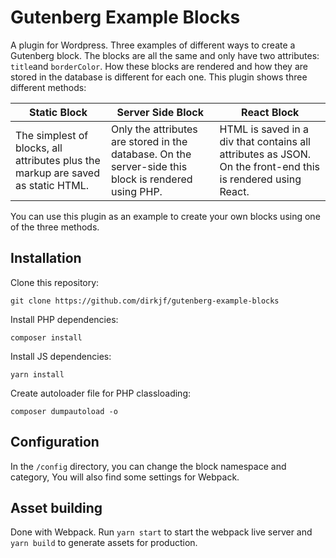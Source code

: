 # Gutenberg Example Blocks

A plugin for Wordpress. Three examples of different ways to create a Gutenberg block. The blocks are all the same and only have two attributes: `title`and `borderColor`. How these blocks are rendered and how they are stored in the database is different for each one. This plugin shows three different methods:


| Static Block   |      Server Side Block      |  React Block |
|----------|-------------|------|
|  The simplest of blocks, all attributes plus the markup are saved as static HTML.  |  Only the attributes are stored in the database. On the server-side this block is rendered using PHP. | HTML is saved in a div that contains all attributes as JSON. On the front-end this is rendered using React. |

You can use this plugin as an example to create your own blocks using one of the three methods.

## Installation

Clone this repository:
```
git clone https://github.com/dirkjf/gutenberg-example-blocks
```

Install PHP dependencies:
```
composer install
```

Install JS dependencies:
```
yarn install
```

Create autoloader file for PHP classloading:
```
composer dumpautoload -o
```


## Configuration
In the `/config` directory, you can change the block namespace and category, You will also find some settings for Webpack. 

## Asset building
Done with Webpack. Run `yarn start` to start the webpack live server and `yarn build` to generate assets for production. 